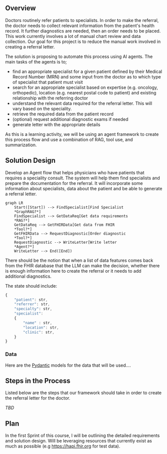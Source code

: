 ## Overview
Doctors routinely refer patients to specialists. In order to make the referral, the doctor needs to collect relevant information from the patient's health record. It further diagnostics are needed, then an order needs to be placed. This work currently involves a lot of manual chart review and data collection. Our goal for this project is to reduce the manual work involved in creating a referral letter. 

The solution is proposing to automate this process using AI agents. The main tasks of the agents is to;
- find an appropriate specialist for a given patient defined by their Medical Record Number (MRN) and some input from the doctor as to which type of specialist that patient must visit
- search for an appropriate specialist based on expertise (e.g. oncology, orthopedic), location (e.g. nearest postal code to patient) and existing relationship with the referring doctor 
- understand the relevant data required for the referral letter. This will vary based on the speciality.
- retrieve the required data from the patient record
- (optional) request additional diagnostic exams if needed
- generate letter with the appropriate details

As this is a learning activity, we will be using an agent framework to create this process flow and use a combination of RAG, tool use, and summarization. 

## Solution Design
Develop an Agent flow that helps physicians who have patients that requires a speciality consult. The system will help them find specialists and prepare the documentation for the referral. It will incorporate some information about specialists, data about the patient and be able to generate a referral letter.

```mermaid
graph LR
    Start([Start]) --> FindSpecialist[Find Specialist 
    *GraphRAG?*]
    FindSpecialist --> GetDataReq[Get data requirements 
    *RAG?*]
    GetDataReq --> GetFHIRData[Get data from FHIR 
    *Tool?*]
    GetFHIRData --> RequestDiagnostic[Order diagnostic
    *Tool?*]
    RequestDiagnostic --> WriteLetter[Write letter 
    *Agent?*]
    WriteLetter --> End([End])
```

There should be the notion that when a list of data features comes back from the FHIR database that the LLM can make the decision, whether there is enough information here to create the referral or it needs to add additional diagnostics.

The state should include:

```jsx
{
	"patient": str,
	"referrer": str,
	"specialty": str,
	"specialist": 
	{
		"name" : str,
		"location": str,
		"clinic": str,
	}
}
```

### Data

Here are the [Pydantic](https://docs.pydantic.dev/latest/) models for the data that will be used....

## Steps in the Process
Listed below are the steps that our framework should take in order to create the referral letter for the doctor.

*TBD*

## Plan
In the first Sprint of this course, I will be outlining the detailed requirements and solution design. Will be leveraging resources that currently exist as much as possible (e.g https://hapi.fhir.org for test data). 